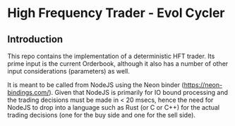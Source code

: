 # High Frequency Trader - Evol Cycler

## Introduction ##
This repo contains the implementation of a deterministic HFT trader.  Its prime input is the current Orderbook, although it also has a number of other input considerations (parameters) as well.  

It is meant to be called from NodeJS using the Neon binder (https://neon-bindings.com/).  Given that NodeJS is primarily for IO bound processing and the trading decisions must be made in < 20 msecs, hence the need for NodeJS to drop into a language such as Rust (or C or C++) for the actual trading decisions (one for the buy side and one for the sell side).

